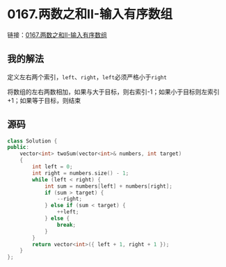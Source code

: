 # 0167.两数之和II-输入有序数组

链接：[0167.两数之和II-输入有序数组](https://leetcode.cn/problems/two-sum-ii-input-array-is-sorted/)

## 我的解法

定义左右两个索引，`left`、`right`，`left`必须严格小于`right`

将数组的左右两数相加，如果与大于目标，则右索引-1；如果小于目标则左索引+1；如果等于目标，则结束

## 源码

```c++
class Solution {
public:
    vector<int> twoSum(vector<int>& numbers, int target)
    {
        int left = 0;
        int right = numbers.size() - 1;
        while (left < right) {
            int sum = numbers[left] + numbers[right];
            if (sum > target) {
                --right;
            } else if (sum < target) {
                ++left;
            } else {
                break;
            }
        }
        return vector<int>({ left + 1, right + 1 });
    }
};

```
